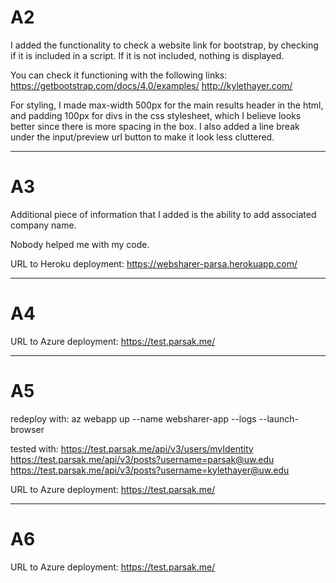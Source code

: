 # A2

I added the functionality to check a website link for bootstrap, by checking if it is included in a script. If it is not included, nothing is displayed.

You can check it functioning with the following links:
https://getbootstrap.com/docs/4.0/examples/
http://kylethayer.com/

For styling, I made max-width 500px for the main results header in the html, and padding 100px for divs in the css stylesheet, which I believe looks better since there is more spacing in the box. I also added a line break under the input/preview url button to make it look less cluttered.

---------------------------------------------------------------------------------------------------------

# A3

Additional piece of information that I added is the ability to add associated company name.

Nobody helped me with my code.

URL to Heroku deployment:
https://websharer-parsa.herokuapp.com/

---------------------------------------------------------------------------------------------------------

# A4

URL to Azure deployment:
https://test.parsak.me/

---------------------------------------------------------------------------------------------------------

# A5

redeploy with:
az webapp up --name websharer-app --logs --launch-browser 

tested with: 
https://test.parsak.me/api/v3/users/myIdentity
https://test.parsak.me/api/v3/posts?username=parsak@uw.edu
https://test.parsak.me/api/v3/posts?username=kylethayer@uw.edu

URL to Azure deployment:
https://test.parsak.me/

---------------------------------------------------------------------------------------------------------

# A6

URL to Azure deployment:
https://test.parsak.me/